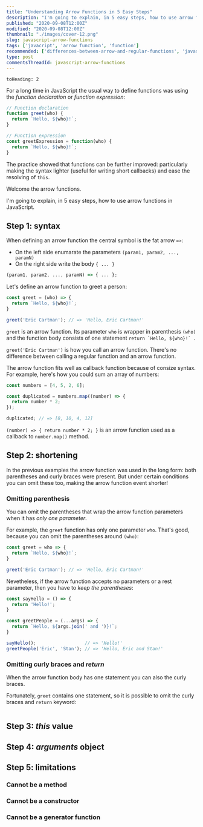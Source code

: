 ```yaml
---
title: "Understanding Arrow Functions in 5 Easy Steps"
description: "I'm going to explain, in 5 easy steps, how to use arrow functions in JavaScript."
published: "2020-09-08T12:00Z"
modified: "2020-09-08T12:00Z"
thumbnail: "./images/cover-12.png"
slug: javascript-arrow-functions
tags: ['javacript', 'arrow function', 'function']
recommended: ['differences-between-arrow-and-regular-functions', 'javascript-arrow-functions-best-practices']
type: post
commentsThreadId: javascript-arrow-functions
---
```


```toc
toHeading: 2
```

For a long time in JavaScript the usual way to define functions was using the *function declaration* or *function expression*:

```javascript
// Function declaration
function greet(who) {
  return `Hello, ${who}!`;
}

// Function expression
const greetExpression = function(who) {
  return `Hello, ${who}!`;
}
```

The practice showed that functions can be further improved: particularly making the syntax lighter (useful for writing short callbacks) and ease the resolving of `this`.  

Welcome the arrow functions.  

I'm going to explain, in 5 easy steps, how to use arrow functions in JavaScript.

## Step 1: syntax

When defining an arrow function the central symbol is the fat arrow `=>`:  

* On the left side enumarate the parameters `(param1, param2, ..., paramN) `
* On the right side write the body `{ ... }`

```javascript
(param1, param2, ..., paramN) => { ... };
```

Let's define an arrow function to greet a person:

```javascript
const greet = (who) => {
  return `Hello, ${who}!`;
}

greet('Eric Cartman'); // => 'Hello, Eric Cartman!'
```

`greet` is an arrow function. Its parameter `who` is wrapper in parenthesis `(who)` and the function body consists of one statement ``return `Hello, ${who}!` ``.  

`greet('Eric Cartman')` is how you call an arrow function. There's no difference between calling a regular function and an arrow function.  

The arrow function fits well as callback function because of consize syntax. For example, here's how you could sum an array of numbers:

```javascript
const numbers = [4, 5, 2, 6];

const duplicated = numbers.map((number) => {
  return number * 2;
});

duplicated; // => [8, 10, 4, 12]
```

`(number) => { return number * 2; }` is an arrow function used as a callback to `number.map()` method.  

## Step 2: shortening

In the previous examples the arrow function was used in the long form: both parentheses and curly braces were present. But under certain conditions you can omit these too, making the arrow function event shorter!  

### Omitting parenthesis

You can omit the parentheses that wrap the arrow function parameters when it has *only one parameter*.  

For example, the `greet` function has only one parameter `who`. That's good, because you can omit the parentheses around `(who)`:

```javascript
const greet = who => {
  return `Hello, ${who}!`;
}

greet('Eric Cartman'); // => 'Hello, Eric Cartman!'
```

Nevetheless, if the arrow function accepts no parameters or a rest parameter, then you have to *keep the parentheses*:

```javascript
const sayHello = () => {
  return 'Hello!';
}

const greetPeople = (...args) => {
  return `Hello, ${args.join(' and ')}!`;
}

sayHello();                  // => 'Hello!'
greetPeople('Eric', 'Stan'); // => 'Hello, Eric and Stan!'
```

### Omitting curly braces and *return*

When the arrow function body has one statement you can also the curly braces.  

Fortunately, `greet` contains one statement, so it is possible to omit the curly braces and `return` keyword:

```javascript

```

## Step 3: *this* value

## Step 4: *arguments* object

## Step 5: limitations

### Cannot be a method

### Cannot be a constructor

### Cannot be a generator function
